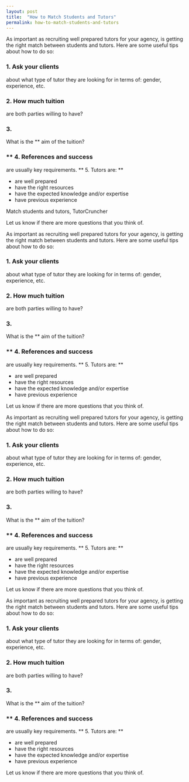 ```yaml
---
layout: post
title:  "How to Match Students and Tutors"
permalink: how-to-match-students-and-tutors
---
```

As important as recruiting well prepared tutors for your agency, is getting
the right match between students and tutors. Here are some useful tips about
how to do so: 

### 1\. Ask your clients

 about what type of tutor they are
looking for in terms of: gender, experience, etc. 

### 2\. How much tuition


are both parties willing to have? 

### 3\.

 What is the ** aim of the tuition?


### ** 4\. References and success

 are usually key requirements. ** 5\.
Tutors are: **

  * are well prepared 
  * have the right resources 
  * have the expected knowledge and/or expertise 
  * have previous experience 

Match students and tutors,  TutorCruncher

Let us know if there are more questions that you think of.

As important as recruiting well prepared tutors for your agency, is getting
the right match between students and tutors. Here are some useful tips about
how to do so: 

### 1\. Ask your clients

 about what type of tutor they are
looking for in terms of: gender, experience, etc. 

### 2\. How much tuition


are both parties willing to have? 

### 3\.

 What is the ** aim of the tuition?


### ** 4\. References and success

 are usually key requirements. ** 5\.
Tutors are: **

  * are well prepared 
  * have the right resources 
  * have the expected knowledge and/or expertise 
  * have previous experience 

Let us know if there are more questions that you think of.

As important as recruiting well prepared tutors for your agency, is getting
the right match between students and tutors. Here are some useful tips about
how to do so: 

### 1\. Ask your clients

 about what type of tutor they are
looking for in terms of: gender, experience, etc. 

### 2\. How much tuition


are both parties willing to have? 

### 3\.

 What is the ** aim of the tuition?


### ** 4\. References and success

 are usually key requirements. ** 5\.
Tutors are: **

  * are well prepared 
  * have the right resources 
  * have the expected knowledge and/or expertise 
  * have previous experience 

Let us know if there are more questions that you think of.

As important as recruiting well prepared tutors for your agency, is getting
the right match between students and tutors. Here are some useful tips about
how to do so: 

### 1\. Ask your clients

 about what type of tutor they are
looking for in terms of: gender, experience, etc. 

### 2\. How much tuition


are both parties willing to have? 

### 3\.

 What is the ** aim of the tuition?


### ** 4\. References and success

 are usually key requirements. ** 5\.
Tutors are: **

  * are well prepared 
  * have the right resources 
  * have the expected knowledge and/or expertise 
  * have previous experience 

Let us know if there are more questions that you think of.
